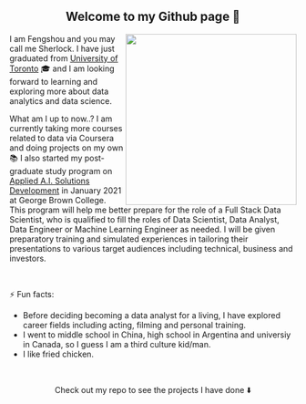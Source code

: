 <h2 align="center"> Welcome to my Github page 👋 </h2>
<p >
  <img src = "https://media.giphy.com/media/JrXas5ecb4FkwbFpIE/giphy.gif" height = 300px align="right"/>
</p>

 I am Fengshou and you may call me Sherlock. I have just graduated from [University of Toronto](https://www.utoronto.ca/) 🎓 and I am looking forward to learning and exploring more about data analytics and data science. 
  <p align = "left"> What am I up to now..? I am currently taking more courses related to data via Coursera and doing projects on my own📚 I also started my post-graduate study program on <a href = "https://www.georgebrown.ca/programs/applied-ai-solutions-development-program-t431?year=2020">Applied A.I. Solutions Development</a> in January 2021 at George Brown College. This program will help me better prepare for the role of a Full Stack Data Scientist, who is qualified to fill the roles of Data Scientist, Data Analyst, Data Engineer or Machine Learning Engineer as needed. I will be given preparatory training and simulated experiences in tailoring their presentations to various target audiences including technical, business and investors. </p>


<br>


<p> ⚡ Fun facts: </p>
<ul>
  <li> Before deciding becoming a data analyst for a living, I have explored career fields including acting, filming and personal training. </li> 
  <li> I went to middle school in China, high school in Argentina and universiy in Canada, so I guess I am a third culture kid/man. </li> 
  <li> I like fried chicken.
</ul>
 <br> 
 
<p align="center"> Check out my repo to see the projects I have done ⬇️</p>
